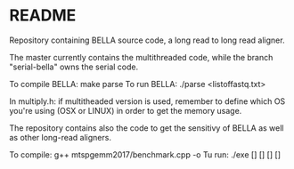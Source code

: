 # README #

Repository containing BELLA source code, a long read to long read aligner.

The master currently contains the multithreaded code, while the branch "serial-bella" owns the serial code.

To compile BELLA: make parse
To run BELLA: ./parse <kmers-file> <listoffastq.txt>

In multiply.h: if multitheaded version is used, remember to define which OS you're using (OSX or LINUX) in order to get the memory usage.

The repository contains also the code to get the sensitivy of BELLA as well as other long-read aligners.

To compile:  g++ mtspgemm2017/benchmark.cpp -o <exe>
Tu run: ./exe <ground-truth-file> <bella-output> [<minimap-output>] [<mhap-output>] [<blasr-output>] [<daligner-output>]